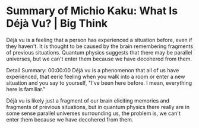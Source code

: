 # Summary of Michio Kaku: What Is Déjà Vu? | Big Think

Déjà vu is a feeling that a person has experienced a situation before, even if they haven't. It is thought to be caused by the brain remembering fragments of previous situations. Quantum physics suggests that there may be parallel universes, but we can't enter them because we have decohered from them.

Detail Summary: 
00:00:00
Déjà vu is a phenomenon that all of us have experienced, that eerie feeling when you walk into a room or enter a new situation and you say to yourself, "I've been here before. I mean, everything here is familiar."

Déjà vu is likely just a fragment of our brain eliciting memories and fragments of previous situations, but in quantum physics there really are in some sense parallel universes surrounding us, the problem is, we can't enter them because we have decohered from them.

